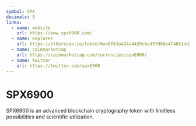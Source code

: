 ```yaml
---
symbol: SPX
decimals: 8
links:
  - name: website
    url: https://www.spx6900.com/
  - name: explorer
    url: https://etherscan.io/token/0xe0f63a424a4439cbe457d80e4f4b51ad25b2c56c
  - name: coinmarketcap
    url: https://coinmarketcap.com/currencies/spx6900/
  - name: twitter
    url: https://twitter.com/spx6900
---
```


# SPX6900

SPX6900 is an advanced blockchain cryptography token with limitless possibilities and scientific utilization.
